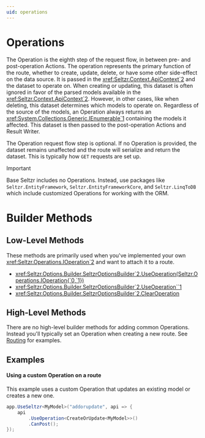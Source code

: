 ```yaml
---
uid: operations
---
```

# Operations
The Operation is the eighth step of the request flow, in between pre- and post-operation Actions. The operation represents the primary function of the route, whether to create, update, delete, or have some other side-effect on the data source. It is passed in the <xref:Seltzr.Context.ApiContext`2> and the dataset to operate on. When creating or updating, this dataset is often ignored in favor of the parsed models available in the <xref:Seltzr.Context.ApiContext`2>. However, in other cases, like when deleting, this dataset determines which models to operate on. Regardless of the source of the models, an Operation always returns an <xref:System.Collections.Generic.IEnumerable`1> containing the models it affected. This dataset is then passed to the post-operation Actions and Result Writer. 

The Operation request flow step is optional. If no Operation is provided, the dataset remains unaffected and the route will serialize and return the dataset. This is typically how `GET` requests are set up.

> [!IMPORTANT]
> Base Seltzr includes no Operations. Instead, use packages like `Seltzr.EntityFramework`, `Seltzr.EntityFrameworkCore`, and `Seltzr.LinqToDB` which include customized Operations for working with the ORM.

# Builder Methods
## Low-Level Methods
These methods are primarily used when you've implemented your own <xref:Seltzr.Operations.IOperation`2> and want to attach it to a route.

- <xref:Seltzr.Options.Builder.SeltzrOptionsBuilder`2.UseOperation(Seltzr.Operations.IOperation{`0,`1})>
- <xref:Seltzr.Options.Builder.SeltzrOptionsBuilder`2.UseOperation``1>
- <xref:Seltzr.Options.Builder.SeltzrOptionsBuilder`2.ClearOperation>

## High-Level Methods
There are no high-level builder methods for adding common Operations. Instead you'll typically set an Operation when creating a new route. See [Routing](xref:routing#examples) for examples.

## Examples
#### Using a custom Operation on a route
This example uses a custom Operation that updates an existing model or creates a new one.

```csharp
app.UseSeltzr<MyModel>("addorupdate", api => {
	api
		.UseOperation<CreateOrUpdate<MyModel>>()
		.CanPost();
});
```